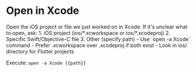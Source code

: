 # Open in Xcode

<instruction>
Open the iOS project or file we just worked on in Xcode.
</instruction>

<context>
If it's unclear what to open, ask:
1. iOS project (ios/*.xcworkspace or ios/*.xcodeproj)
2. Specific Swift/Objective-C file
3. Other (specify path)
</context>

<constraints>
- Use `open -a Xcode` command
- Prefer .xcworkspace over .xcodeproj if both exist
- Look in ios/ directory for Flutter projects
</constraints>

Execute: `open -a Xcode {{path}}`